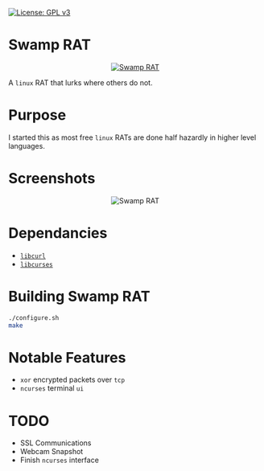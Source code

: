 [![License: GPL v3](https://img.shields.io/badge/License-GPL%20v3-blue.svg)](https://github.com/lillypad/swamp-rat/blob/master/LICENSE)

# Swamp RAT

<p align="center">
  <a target="_blank" href="https://www.youtube.com/watch?v=JYyw4ODRndI">
    <img src="https://github.com/lillypad/swamp-rat/raw/master/img/swamp-rat.gif" alt="Swamp RAT"/>
  </a>
</p>


A `linux` RAT that lurks where others do not.

# Purpose

I started this as most free `linux` RATs are done half hazardly in higher level languages.

# Screenshots

<p align="center">
  <img src="https://github.com/lillypad/swamp-rat/raw/master/docs/img/swamp-rat.png" alt="Swamp RAT"/>
</p>

# Dependancies
- [`libcurl`](https://curl.haxx.se/libcurl/)
- [`libcurses`](http://tldp.org/HOWTO/NCURSES-Programming-HOWTO/)

# Building Swamp RAT
```bash
./configure.sh
make
```

# Notable Features
- `xor` encrypted packets over `tcp`
- `ncurses` terminal `ui`

# TODO
- SSL Communications
- Webcam Snapshot
- Finish `ncurses` interface
